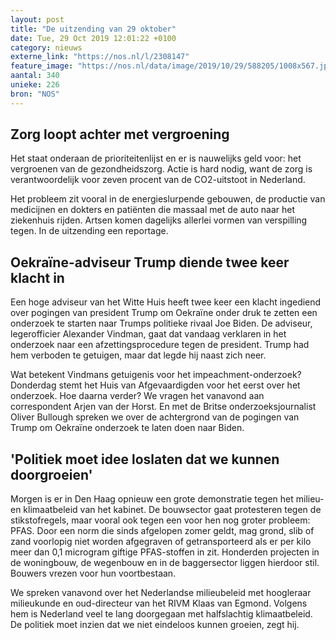 ```yaml
---
layout: post
title: "De uitzending van 29 oktober"
date: Tue, 29 Oct 2019 12:01:22 +0100
category: nieuws
externe_link: "https://nos.nl/l/2308147"
feature_image: "https://nos.nl/data/image/2019/10/29/588205/1008x567.jpg"
aantal: 340
unieke: 226
bron: "NOS"
---
```


<h2>Zorg loopt achter met vergroening</h2>
<p>Het staat onderaan de prioriteitenlijst en er is nauwelijks geld voor: het vergroenen van de gezondheidszorg. Actie is hard nodig, want de zorg is verantwoordelijk voor zeven procent van de CO2-uitstoot in Nederland.</p>
<p>Het probleem zit vooral in de energieslurpende gebouwen, de productie van medicijnen en dokters en patiënten die massaal met de auto naar het ziekenhuis rijden. Artsen komen dagelijks allerlei vormen van verspilling tegen. In de uitzending een reportage.</p>
<h2>Oekraïne-adviseur Trump diende twee keer klacht in</h2>
<p>Een hoge adviseur van het Witte Huis heeft twee keer een klacht ingediend over pogingen van president Trump om Oekraïne onder druk te zetten een onderzoek te starten naar Trumps politieke rivaal Joe Biden. De adviseur, legerofficier Alexander Vindman, gaat dat vandaag verklaren in het onderzoek naar een afzettingsprocedure tegen de president. Trump had hem verboden te getuigen, maar dat legde hij naast zich neer.</p>
<p>Wat betekent Vindmans getuigenis voor het impeachment-onderzoek? Donderdag stemt het Huis van Afgevaardigden voor het eerst over het onderzoek. Hoe daarna verder? We vragen het vanavond aan correspondent Arjen van der Horst. En met de Britse onderzoeksjournalist Oliver Bullough spreken we over de achtergrond van de pogingen van Trump om Oekraïne onderzoek te laten doen naar Biden.</p>
<h2>'Politiek moet idee loslaten dat we kunnen doorgroeien'</h2>
<p>Morgen is er in Den Haag opnieuw een grote demonstratie tegen het milieu- en klimaatbeleid van het kabinet. De bouwsector gaat protesteren tegen de stikstofregels, maar vooral ook tegen een voor hen nog groter probleem: PFAS. Door een norm die sinds afgelopen zomer geldt, mag grond, slib of zand voorlopig niet worden afgegraven of getransporteerd als er per kilo meer dan 0,1 microgram giftige PFAS-stoffen in zit. Honderden projecten in de woningbouw, de wegenbouw en in de baggersector liggen hierdoor stil. Bouwers vrezen voor hun voortbestaan.</p>
<p>We spreken vanavond over het Nederlandse milieubeleid met hoogleraar milieukunde en oud-directeur van het RIVM Klaas van Egmond. Volgens hem is Nederland veel te lang doorgegaan met halfslachtig klimaatbeleid. De politiek moet inzien dat we niet eindeloos kunnen groeien, zegt hij.</p>
